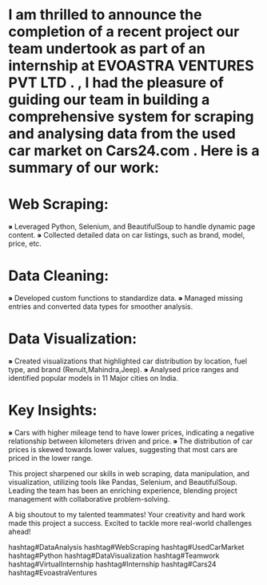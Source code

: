 # I am thrilled to announce the completion of a recent project our team undertook as part of an internship at EVOASTRA VENTURES PVT LTD . , I had the pleasure of guiding our team in building a comprehensive system for scraping and analysing data from the used car market on Cars24.com . Here is a summary of our work:

# Web Scraping:
⁍ Leveraged Python, Selenium, and BeautifulSoup to handle dynamic page content.
⁍ Collected detailed data on car listings, such as brand, model, price, etc.

# Data Cleaning:
⁍ Developed custom functions to standardize data.
⁍ Managed missing entries and converted data types for smoother analysis.

# Data Visualization:
⁍ Created visualizations that highlighted car distribution by location, fuel type, and brand (Renult,Mahindra,Jeep).
⁍ Analysed price ranges and identified popular models in 11 Major cities on India.

# Key Insights:
⁍ Cars with higher mileage tend to have lower prices, indicating a negative relationship between kilometers driven and price.
⁍ The distribution of car prices is skewed towards lower values, suggesting that most cars are priced in the lower range.

This project sharpened our skills in web scraping, data manipulation, and visualization, utilizing tools like Pandas, Selenium, and BeautifulSoup. Leading the team has been an enriching experience, blending project management with collaborative problem-solving.

A big shoutout to my talented teammates! Your creativity and hard work made this project a success.
Excited to tackle more real-world challenges ahead!

hashtag#DataAnalysis hashtag#WebScraping hashtag#UsedCarMarket hashtag#Python hashtag#DataVisualization hashtag#Teamwork hashtag#VirtualInternship hashtag#Internship hashtag#Cars24 hashtag#EvoastraVentures
